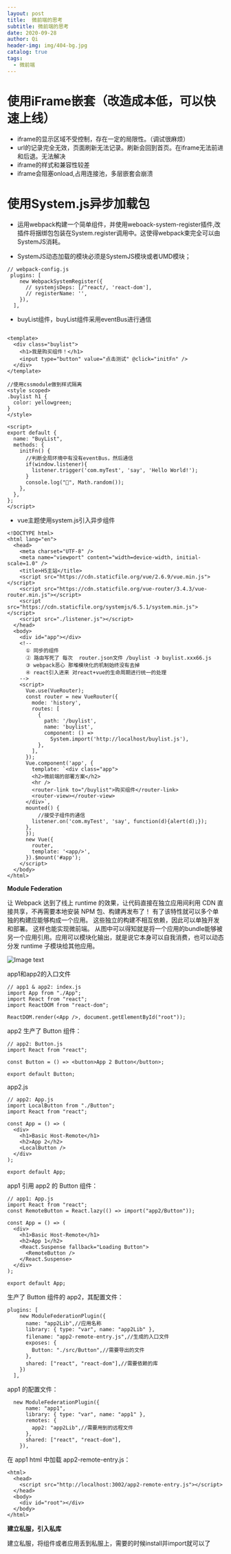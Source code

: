 ```yaml
---
layout: post
title:  微前端的思考
subtitle: 微前端的思考
date: 2020-09-28
author: Qi
header-img: img/404-bg.jpg
catalog: true
tags:
  - 微前端
---
```


# 使用iFrame嵌套（改造成本低，可以快速上线）
- iframe的显示区域不受控制，存在一定的局限性。（调试很麻烦）
- url的记录完全无效，页面刷新无法记录。刷新会回到首页。在iframe无法前进和后退。无法解决
- iframe的样式和兼容性较差
- iframe会阻塞onload,占用连接池，多层嵌套会崩溃

# 使用System.js异步加载包

- 运用webpack构建一个简单组件，并使用weboack-system-register插件,改插件将捆绑包包装在System.register调用中。这使得webpack束完全可以由SystemJS消耗。

- SystemJS动态加载的模块必须是SystemJS模块或者UMD模块；

```
// webpack-config.js
 plugins: [
    new WebpackSystemRegister({
      // systemjsDeps: [/^react/, 'react-dom'],
      // registerName: '',
    }),
  ],

```
- buyList组件，buyList组件采用eventBus进行通信

```

<template>
  <div class="buylist">
    <h1>我是购买组件！</h1>
    <input type="button" value="点击测试" @click="initFn" />
  </div>
</template>

//使用cssmodule做到样式隔离
<style scoped>
.buylist h1 {
  color: yellowgreen;
}
</style>

<script>
export default {
  name: "BuyList",
  methods: {
    initFn() {
      //判断全局环境中有没有eventBus，然后通信
      if(window.listener){
        listener.trigger('com.myTest', 'say', 'Hello World!');
      }
      console.log("🐻", Math.random());
    },
  },
};
</script>

```

- vue主题使用system.js引入异步组件

```
<!DOCTYPE html>
<html lang="en">
  <head>
    <meta charset="UTF-8" />
    <meta name="viewport" content="width=device-width, initial-scale=1.0" />
    <title>H5主站</title>
    <script src="https://cdn.staticfile.org/vue/2.6.9/vue.min.js"></script>
    <script src="https://cdn.staticfile.org/vue-router/3.4.3/vue-router.min.js"></script>
    <script src="https://cdn.staticfile.org/systemjs/6.5.1/system.min.js"></script>
    <script src="./listener.js"></script>
  </head>
  <body>
    <div id="app"></div>
    <!--
      ① 同步的组件
      ② 路由写死了 每次  router.json文件 /buylist -》 buylist.xxx66.js
      ③ webpack恶心 那堆模块化的机制始终没有去掉
      ④ react引入进来 对react+vue的生命周期进行统一的处理
    -->
    <script>
      Vue.use(VueRouter);
      const router = new VueRouter({
        mode: 'history',
        routes: [
          {
            path: '/buylist',
            name: 'buylist',
            component: () =>
              System.import('http://localhost/buylist.js'),
          },
        ],
      });
      Vue.component('app', {
        template: `<div class="app">
        <h2>微前端的部署方案</h2>
        <hr />
        <router-link to="/buylist">购买组件</router-link>
        <router-view></router-view>
      </div>`,
      mounted() {
          //接受子组件的通信
        listener.on('com.myTest', 'say', function(d){alert(d);});
      },
      });
      new Vue({
        router,
        template: '<app/>',
      }).$mount('#app');
    </script>
  </body>
</html>

```


**Module Federation**

让 Webpack 达到了线上 runtime 的效果，让代码直接在独立应用间利用 CDN 直接共享，不再需要本地安装 NPM 包、构建再发布了！
有了该特性就可以多个单独的构建应能够构成一个应用。 这些独立的构建不相互依赖，因此可以单独开发和部署。 这样也能实现微前端。
从图中可以得知就是将一个应用的bundle能够被另一个应用引用。应用可以模块化输出，就是说它本身可以自我消费，也可以动态分发 runtime 子模块给其他应用。

![Image text](/img/WechatIMG421.png)

app1和app2的入口文件
```
// app1 & app2: index.js
import App from "./App";
import React from "react";
import ReactDOM from "react-dom";

ReactDOM.render(<App />, document.getElementById("root"));

```

app2 生产了 Button 组件：

```
// app2: Button.js
import React from "react";

const Button = () => <button>App 2 Button</button>;

export default Button;

```

app2.js

```
// app2: App.js
import LocalButton from "./Button";
import React from "react";

const App = () => (
  <div>
    <h1>Basic Host-Remote</h1>
    <h2>App 2</h2>
    <LocalButton />
  </div>
);

export default App;

```

app1 引用 app2 的 Button 组件：

```
// app1: App.js
import React from "react";
const RemoteButton = React.lazy(() => import("app2/Button"));

const App = () => (
  <div>
    <h1>Basic Host-Remote</h1>
    <h2>App 1</h2>
    <React.Suspense fallback="Loading Button">
      <RemoteButton />
    </React.Suspense>
  </div>
);

export default App;

```

生产了 Button 组件的 app2，其配置文件：

```
plugins: [
    new ModuleFederationPlugin({
      name: "app2Lib",//应用名称
      library: { type: "var", name: "app2Lib" },
      filename: "app2-remote-entry.js",//生成的入口文件
      exposes: {
        Button: "./src/Button",//需要导出的文件
      },
      shared: ["react", "react-dom"],//需要依赖的库
    })
  ],
```

app1 的配置文件：

```
  new ModuleFederationPlugin({
      name: "app1",
      library: { type: "var", name: "app1" },
      remotes: {
        app2: "app2Lib",//需要用到的远程文件
      },
      shared: ["react", "react-dom"],
    }),
```

在 app1 html 中加载 app2-remote-entry.js：

```
<html>
  <head>
    <script src="http://localhost:3002/app2-remote-entry.js"></script>
  </head>
  <body>
    <div id="root"></div>
  </body>
</html>

```

**建立私服，引入私库**

建立私服，将组件或者应用丢到私服上，需要的时候install并import就可以了




